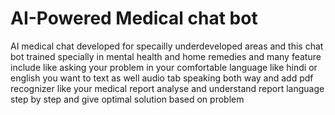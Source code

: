 # AI-Powered Medical chat bot
 AI medical chat developed for specailly underdeveloped areas and this chat bot trained specially in mental health and home remedies and many feature include like asking your problem in your comfortable language like hindi or english you want to text as well audio tab speaking both way  and add pdf recognizer like your medical report analyse and understand report language step by step and give optimal solution based on problem
